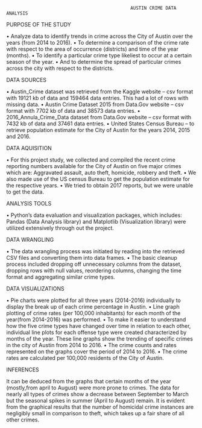                                                   AUSTIN CRIME DATA ANALYSIS

PURPOSE OF THE STUDY

  •	Analyze data to identify trends in crime across the City of Austin over the years (from 2014 to 2016).
  •	To determine a comparison of the crime rate with respect to the area of occurrence (districts) and time of the year (months).
  •	To identify a particular crime type likeliest to occur at a certain season of the year.
  •	And to determine the spread of particular crimes across the city with respect to the districts. 

DATA SOURCES

  •	Austin_Crime dataset was retrieved from the Kaggle website – csv format with 19121 kb of data and 159464 data entries. 
    This had a lot of rows with missing data.
  •	Austin Crime Dataset 2015 from Data.Gov website – csv format with 7702 kb of data and 38573 data entries.
  •	2016_Annula_Crime_Data dataset from Data.Gov website – csv format with 7432 kb of data and 37461 data entries.
  •	United States Census Bureau – to retrieve population estimate for the City of Austin for the years 2014, 2015 and 2016.

DATA AQUISITION

  •	For this project study, we collected and compiled the recent crime reporting numbers available for the City of Austin 
  on five major crimes which are: Aggravated assault, auto theft, homicide, robbery and theft.
  •	We also made use of the US census Bureau to get the population estimate for the respective years.
  •	We tried to obtain 2017 reports, but we were unable to get the data. 

ANALYSIS TOOLS

  •	Python’s data evaluation and visualization packages, which includes:
      Pandas (Data Analysis library) and 
      Matplotlib (Visualization library) were utilized extensively through out the project.

DATA WRANGLING

  •	 The data wrangling process was initiated by reading into the retrieved CSV files and converting them into data frames.
  •	The basic cleanup process included dropping off unnecessary columns from the dataset, dropping rows with null values, 
  reordering columns, changing the time format and aggregating similar crime types.

DATA VISUALIZATIONS

  •	Pie charts were plotted for all three years (2014-2016) individually to display the break up of each crime percentage 
  in Austin.
  •	Line graph plotting of crime rates (per 100,000 inhabitants) for each month of the year(from 2014-2016) was performed. 
  •	To make it easier to understand how the five crime types have changed over time in relation to each other, individual 
  line plots for each offense type were created characterized by months of the year. These line graphs show the trending 
  of specific crimes in the city of Austin from 2014 to 2016. 
  •	The crime counts and rates represented on the graphs cover the period of 2014 to 2016.
  •	The crime rates are calculated per 100,000 residents of the City of Austin.

INFERENCES

 It can be deduced from the graphs that certain months of the year (mostly,from april to August) were more prone to crimes. 
 The data for nearly all types of crimes show a decrease between September to March but the seasonal spikes in summer (April to August) remain. 
 It is evident from the graphical results that the number of homicidal crime instances are negligibly small in comparison to theft, which takes up a fair share of all other crimes.

